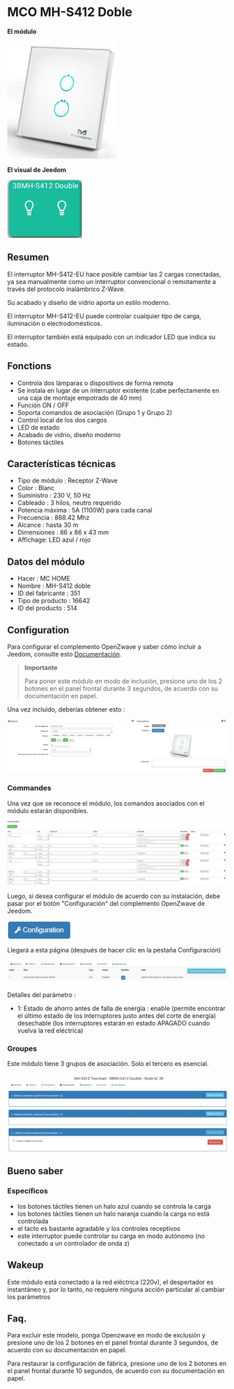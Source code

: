 # MCO MH-S412 Doble

**El módulo**

![module](images/mco.mhs412/module.jpg)

**El visual de Jeedom**

![vuedefaut1](images/mco.mhs412/vuedefaut1.jpg)

## Resumen

El interruptor MH-S412-EU hace posible cambiar las 2 cargas conectadas, ya sea manualmente como un interruptor convencional o remotamente a través del protocolo inalámbrico Z-Wave.

Su acabado y diseño de vidrio aporta un estilo moderno.

El interruptor MH-S412-EU puede controlar cualquier tipo de carga, iluminación o electrodomésticos.

El interruptor también está equipado con un indicador LED que indica su estado.

## Fonctions

-   Controla dos lámparas o dispositivos de forma remota
-   Se instala en lugar de un interruptor existente (cabe perfectamente en una caja de montaje empotrado de 40 mm)
-   Función ON / OFF
-   Soporta comandos de asociación (Grupo 1 y Grupo 2)
-   Control local de los dos cargos
-   LED de estado
-   Acabado de vidrio, diseño moderno
-   Botones táctiles

## Características técnicas

-   Tipo de módulo : Receptor Z-Wave
-   Color : Blanc
-   Suministro : 230 V, 50 Hz
-   Cableado : 3 hilos, neutro requerido
-   Potencia máxima : 5A (1100W) para cada canal
-   Frecuencia : 868.42 Mhz
-   Alcance : hasta 30 m
-   Dimensiones : 86 x 86 x 43 mm
-   Affichage: LED azul / rojo

## Datos del módulo

-   Hacer : MC HOME
-   Nombre : MH-S412 doble
-   ID del fabricante : 351
-   Tipo de producto : 16642
-   ID del producto : 514

## Configuration

Para configurar el complemento OpenZwave y saber cómo incluir a Jeedom, consulte esto [Documentación](https://doc.jeedom.com/es_ES/plugins/automation%20protocol/openzwave/).

> **Importante**
>
> Para poner este módulo en modo de inclusión, presione uno de los 2 botones en el panel frontal durante 3 segundos, de acuerdo con su documentación en papel.

Una vez incluido, deberías obtener esto :

![Plugin Zwave](images/mco.mhs412/information.jpg)

### Commandes

Una vez que se reconoce el módulo, los comandos asociados con el módulo estarán disponibles.

![Comandos](images/mco.mhs412/commandes.jpg)

Luego, si desea configurar el módulo de acuerdo con su instalación, debe pasar por el botón "Configuración" del complemento OpenZwave de Jeedom.

![Configuración plugin Zwave](images/plugin/bouton_configuration.jpg)

Llegará a esta página (después de hacer clic en la pestaña Configuración)

![Config1](images/mco.mhs412/config1.jpg)

Detalles del parámetro :

-   1: Estado de ahorro antes de falla de energía : enable (permite encontrar el último estado de los interruptores justo antes del corte de energía) desechable (los interruptores estarán en estado APAGADO cuando vuelva la red eléctrica)

### Groupes

Este módulo tiene 3 grupos de asociación. Solo el tercero es esencial.

![Groupe](images/mco.mhs412/groupe.jpg)

## Bueno saber

### Específicos

- los botones táctiles tienen un halo azul cuando se controla la carga
- los botones táctiles tienen un halo naranja cuando la carga no está controlada
- el tacto es bastante agradable y los controles receptivos
- este interruptor puede controlar su carga en modo autónomo (no conectado a un controlador de onda z)

## Wakeup

Este módulo está conectado a la red eléctrica (220v), el despertador es instantáneo y, por lo tanto, no requiere ninguna acción particular al cambiar los parámetros

## Faq.

Para excluir este modelo, ponga Openzwave en modo de exclusión y presione uno de los 2 botones en el panel frontal durante 3 segundos, de acuerdo con su documentación en papel.

Para restaurar la configuración de fábrica, presione uno de los 2 botones en el panel frontal durante 10 segundos, de acuerdo con su documentación en papel.
